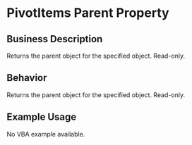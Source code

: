 # PivotItems Parent Property

## Business Description
Returns the parent object for the specified object. Read-only.

## Behavior
Returns the parent object for the specified object. Read-only.

## Example Usage
No VBA example available.